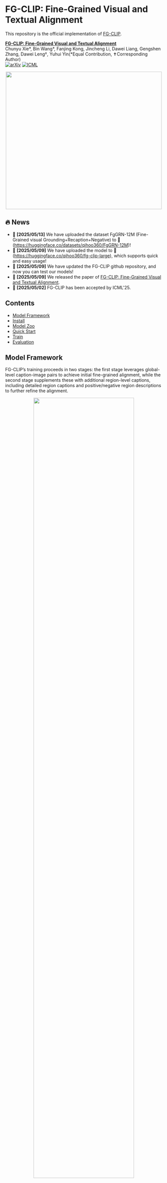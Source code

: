 # FG-CLIP: Fine-Grained Visual and Textual Alignment

This repository is the official implementation of [FG-CLIP](https://github.com/360CVGroup/FG-CLIP).

**[FG-CLIP: Fine-Grained Visual and Textual Alignment](https://arxiv.org/abs/2505.05071)** 
</br>
Chunyu Xie*, Bin Wang*, Fanjing Kong, Jincheng Li, Dawei Liang, Gengshen Zhang, Dawei Leng†, Yuhui Yin(*Equal Contribution, ✝Corresponding Author)
</br>
[![arXiv](https://img.shields.io/badge/arXiv-2505.05071-b31b1b.svg)](https://arxiv.org/abs/2505.05071)
[![ICML](https://img.shields.io/badge/ICML-2025-blue.svg)](https://icml.cc/Conferences/2025)

<!-- Contrastive Language-Image Pre-training (CLIP) excels in multimodal tasks such as image-text retrieval and zero-shot classification but struggles with fine-grained understanding due to its focus on coarse-grained short captions. To address this, we propose Fine-Grained CLIP (FG-CLIP), which enhances fine-grained understanding through three key innovations. First, we leverage large multimodal models to generate 1.6 billion long caption-image pairs for capturing global-level semantic details. Second, a high-quality dataset is constructed with 12 million images and 40 million region-specific bounding boxes aligned with detailed captions to ensure precise, context-rich representations. Third, 10 million hard fine-grained negative samples are incorporated to improve the model's ability to distinguish subtle semantic differences. Corresponding training methods are meticulously designed for these data. Extensive experiments demonstrate that FG-CLIP outperforms the original CLIP and other state-of-the-art methods across various downstream tasks, including fine-grained understanding, open-vocabulary object detection, image-text retrieval, and general multimodal benchmarks. These results highlight FG-CLIP's effectiveness in capturing fine-grained image details and improving overall model performance. -->


<!-- ## Model Performance -->
<!-- ### Long/short caption image-text retrieval, and zero-shot image classification..  -->

 <p align="center">
  <img src="./use_imgs/radar_chart_methods.png"  width="500" height="440"/>
</p>


## 🔥 News
- 🚀 **[2025/05/13]** We have uploaded the dataset FgGRN-12M (Fine-Grained visual Grounding+Recaption+Negative) to 🤗(https://huggingface.co/datasets/qihoo360/FgGRN-12M)!
- 🚀 **[2025/05/09]** We have uploaded the model to 🤗(https://huggingface.co/qihoo360/fg-clip-large), which supports quick and easy usage!
- 🚀 **[2025/05/09]** We have updated the FG-CLIP github repository, and now you can test our models!
- 🚀 **[2025/05/09]** We released the paper of [FG-CLIP: Fine-Grained Visual and Textual Alignment](https://arxiv.org/abs/2505.05071).
- 🚀 **[2025/05/02]** FG-CLIP has been accepted by ICML'25.

## Contents
- [Model Framework](#ModelFramework)
- [Install](#install)
- [Model Zoo](#modelzoo)
- [Quick Start](#quickstart)
- [Train](#train)
- [Evaluation](#evaluation)



## Model Framework
FG-CLIP’s training proceeds in two stages: the first stage leverages
global-level caption-image pairs to achieve initial fine-grained alignment, while the second stage supplements these with additional
region-level captions, including detailed region captions and positive/negative region descriptions to further refine the alignment.
<p align="center">
  <img src="./use_imgs/fgclip_strc.png" width=80%/>

## Install

```Shell
conda create -n FGCLIP python=3.10 -y
conda activate FGCLIP
cd FG-CLIP && pip install -e .
```
## Model Zoo: 
[🤗Vit-B@224px](https://huggingface.co/qihoo360/fg-clip-base)
</br>
[🤗Vit-L@336px](https://huggingface.co/qihoo360/fg-clip-large)

<!-- <p align="center">
  <img src="./use_imgs/fgclip_strc.png" width=80%/>
</p> -->

## Quick Start 🤗

### Load Model
```Shell
import torch
from PIL import Image
from transformers import (
    AutoImageProcessor,
    AutoTokenizer,
    AutoModelForCausalLM,
)


model_root = "qihoo360/fg-clip-base"
image_size=224
model = AutoModelForCausalLM.from_pretrained(model_root,trust_remote_code=True).cuda()

device = model.device

tokenizer = AutoTokenizer.from_pretrained(model_root)
image_processor = AutoImageProcessor.from_pretrained(model_root)
```


### Retrieval

```Shell

img_root = "FG-CLIP/use_imgs/cat_dfclor.jpg"
image = Image.open(img_root).convert("RGB")
image = image.resize((image_size,image_size))

image_input = image_processor.preprocess(image, return_tensors='pt')['pixel_values'].to(device)

# NOTE Short captions: max_length=77 && walk_short_pos=True
walk_short_pos = True
captions=["a photo of a cat", "a photo of a dog"]
caption_input = torch.tensor(tokenizer(captions, max_length=77, padding="max_length", truncation=True).input_ids, dtype=torch.long, device=device)

# NOTE Long captions: max_length=248 && walk_short_pos=False
# ......

with torch.no_grad():
  image_feature = model.get_image_features(image_input)
  text_feature = model.get_text_features(caption_input,walk_short_pos=walk_short_pos)
  image_feature = image_feature / image_feature.norm(p=2, dim=-1, keepdim=True)
  text_feature = text_feature / text_feature.norm(p=2, dim=-1, keepdim=True)

logits_per_image = image_feature @ text_feature.T 
logits_per_image = model.logit_scale.exp() * logits_per_image
probs = logits_per_image.softmax(dim=1) 
print(probs)
# [[9.9997e-01, 3.3485e-05]]
```

### Dense feature effect display

```Shell

import math
import matplotlib
matplotlib.use('Agg') 
import matplotlib.pyplot as plt


img_root = "FG-CLIP/use_imgs/cat_dfclor.jpg"
image = Image.open(img_root).convert("RGB")
image = image.resize((image_size,image_size))

image_input = image_processor.preprocess(image, return_tensors='pt')['pixel_values'].to(device)

with torch.no_grad():
    dense_image_feature = model.get_image_dense_features(image_input)
    captions = ["white cat"]
    caption_input = torch.tensor(tokenizer(captions, max_length=77, padding="max_length", truncation=True).input_ids, dtype=torch.long, device=device)
    text_feature = model.get_text_features(caption_input,walk_short_pos=True)
    text_feature = text_feature / text_feature.norm(p=2, dim=-1, keepdim=True)
    dense_image_feature = dense_image_feature / dense_image_feature.norm(p=2, dim=-1, keepdim=True)

similarity = dense_image_feature.squeeze() @ text_feature.squeeze().T
similarity = similarity.cpu().numpy()
patch_size = int(math.sqrt(similarity.shape[0]))


original_shape = (patch_size, patch_size)
show_image = similarity.reshape(original_shape) 


plt.figure(figsize=(6, 6))
plt.imshow(show_image)
plt.title('similarity Visualization')
plt.axis('off')  
plt.savefig("FG-CLIP/use_imgs/FGCLIP_dfcolor_cat.png")

```
<!-- /home/jovyan/wangbin-home-shcdt/image_text_match/FG-CLIP/use_imgs/FGCLIP_dfcolor_cat.png -->
 <p align="left">
  <img src="./use_imgs/FGCLIP_dfcolor_cat.png" width=25%/>
</p>



## Train

### Data Preparation

We develop a high-quality visual grounding dataset named [FgGRN-12M](https://huggingface.co/datasets/qihoo360/FgGRN-12M), featuring precise region-specific captions and challenging negative samples. We curate the overall dataset based on GRIT images. The process begins with generating detailed image captions using [CogVLM2-19B](https://huggingface.co/THUDM/cogvlm2-llama3-chat-19B), ensuring comprehensive and nuanced descriptions that capture the full context of each image. We then use [SpaCy](https://github.com/explosion/spaCy) to parse the captions and extract the referring expressions. Subsequently, the images and referring expressions are fed into the pretrained object detection model, i.e., [Yolo-World](https://github.com/AILab-CVC/YOLO-World) to obtain the associated bounding boxes. Non-maximum suppression is applied to eliminate overlapping bounding boxes, retaining only those with predicted confidence scores higher than 0.4. This process results in 12 million images and 40 million bounding boxes with fine-grained region captions.
</br>
For data preparation, please refer to: [[Data: FgGRN-12M](data/data.md)]


### Ready for Training
Our training and inference code is completely based on the transformers repository provided by huggingface, which is a very easy to use and easy to reproduce. We have provided the training script in the scripts directory.
</br>
[🤗 Transformers: State-of-the-art Machine Learning for Pytorch, TensorFlow, and JAX.](https://github.com/huggingface/transformers)
</br>
Our training script supports the use of zero2, tf32 acceleration, and bf16 precision (note that fp16 precision may cause gradient NAN). If you do not meet the above conditions, please turn off tf32 and replace deepspeed startup with torchrun.
</br>
```Shell
bash scripts/train.sh
```


## Evaluation
### Data Preparation
Download the share-captioner_coco_lcs_sam_1246k_1107.json from the following link 
https://huggingface.co/datasets/Lin-Chen/ShareGPT4V/blob/main/share-captioner_coco_lcs_sam_1246k_1107.json

Download the CocoCaptions from the following link nd put them into data/coco/annotations/
https://github.com/tylin/coco-caption

Download the COCO from the following link and put them into data/coco
https://cocodataset.org/dataset

Captions of DCI are from the following links and put them into data/densely_captioned_images
https://github.com/facebookresearch/DCI

ImageNet-1K from from the following links and put them into data/IN1K_val
https://image-net.org/

ImageNet-v2 from the following links and put them into data/imagenetv2-matched-frequency-format-val
https://opendatalab.com/OpenDataLab/ImageNetV2/tree/main

```none
FG-CLIP
├── ...
├── data
|   ├── share-captioner_coco_lcs_sam_1246k_1107.json
│   ├── coco
│   │   ├── train2017
│   │   ├── val2017
│   │   ├── annotations
│   │   |   ├── captions_val2017.json
│   ├── fgovd
│   │   ├── h_attributes_llava.jsonl
│   │   ├── m_attributes_llava.jsonl
│   │   ├── e_attributes_llava.jsonl
│   │   ├── shuffle_negatives_llava.jsonl
│   ├── sam
│   │   ├── images
│   │   |   ├──138
│   ├── densely_captioned_images
│   │   ├── annotations
│   │   |   ├── ...
│   ├── IN1K_val
│   │   ├── val
│   │   ├── imagenet2012_mapclsloc.txt
│   ├── imagenetv2-matched-frequency-format-val
├── ...
```



### Long/Short caption image-text retrieval

```Shell
bash scripts/eval/eval_long.sh
bash scripts/eval/eval_coco_retrieval.sh
```
### Bounding box classification of COCO

```Shell
bash scripts/eval/eval_coco_boxcls.sh
```

### FG-OVD benchmark
```Shell
bash scripts/eval/eval_fgovd.sh
```

### Zero-Shot classification
```Shell
bash scripts/eval/eval_in1k.sh
bash scripts/eval/eval_v2.sh
```




<!-- ## Acknowledgement -->
## We Are Hiring
We are seeking academic interns in the Multimodal field. If interested, please send your resume to xiechunyu@360.cn.
## Citation
If you find FG-CLIP useful for your research and applications, please cite using this BibTeX:

```
@article{xie2025fgclip,
      title={FG-CLIP: Fine-Grained Visual and Textual Alignment}, 
      author={Chunyu Xie and Bin Wang and Fanjing Kong and Jincheng Li and Dawei Liang and Gengshen Zhang and Dawei Leng and Yuhui Yin},
      year={2025},
      eprint={2505.05071},
      archivePrefix={arXiv},
      primaryClass={cs.CV},
      url={https://arxiv.org/abs/2505.05071}, 
}
```





## License

This project utilizes certain datasets and checkpoints that are subject to their respective original licenses. Users must comply with all terms and conditions of these original licenses.
The content of this project itself is licensed under the [Apache license 2.0](./LICENSE).

## Related Projects
This work wouldn't be possible without the incredible open-source code of these projects. Huge thanks!
- [CLIPSelf](https://github.com/wusize/CLIPSelf.git)
- [FineCLIP](https://github.com/Timsty1/FineCLIP)
- [LLava](https://github.com/haotian-liu/LLaVA)
- [LongCLIP](https://github.com/beichenzbc/Long-CLIP.git)